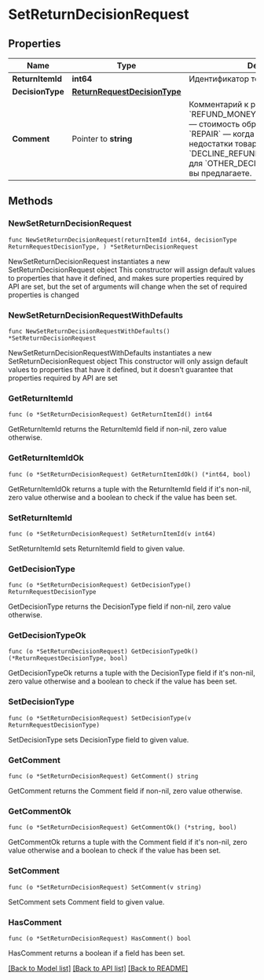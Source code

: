 # SetReturnDecisionRequest

## Properties

Name | Type | Description | Notes
------------ | ------------- | ------------- | -------------
**ReturnItemId** | **int64** | Идентификатор товара в возврате. | 
**DecisionType** | [**ReturnRequestDecisionType**](ReturnRequestDecisionType.md) |  | 
**Comment** | Pointer to **string** | Комментарий к решению. Укажите:  * для &#x60;REFUND_MONEY_INCLUDING_SHIPMENT&#x60;— стоимость обратной пересылки.  * для &#x60;REPAIR&#x60; — когда вы устраните недостатки товара.  * для &#x60;DECLINE_REFUND&#x60; — причину отказа.  * для &#x60;OTHER_DECISION&#x60; — какое решение вы предлагаете.  | [optional] 

## Methods

### NewSetReturnDecisionRequest

`func NewSetReturnDecisionRequest(returnItemId int64, decisionType ReturnRequestDecisionType, ) *SetReturnDecisionRequest`

NewSetReturnDecisionRequest instantiates a new SetReturnDecisionRequest object
This constructor will assign default values to properties that have it defined,
and makes sure properties required by API are set, but the set of arguments
will change when the set of required properties is changed

### NewSetReturnDecisionRequestWithDefaults

`func NewSetReturnDecisionRequestWithDefaults() *SetReturnDecisionRequest`

NewSetReturnDecisionRequestWithDefaults instantiates a new SetReturnDecisionRequest object
This constructor will only assign default values to properties that have it defined,
but it doesn't guarantee that properties required by API are set

### GetReturnItemId

`func (o *SetReturnDecisionRequest) GetReturnItemId() int64`

GetReturnItemId returns the ReturnItemId field if non-nil, zero value otherwise.

### GetReturnItemIdOk

`func (o *SetReturnDecisionRequest) GetReturnItemIdOk() (*int64, bool)`

GetReturnItemIdOk returns a tuple with the ReturnItemId field if it's non-nil, zero value otherwise
and a boolean to check if the value has been set.

### SetReturnItemId

`func (o *SetReturnDecisionRequest) SetReturnItemId(v int64)`

SetReturnItemId sets ReturnItemId field to given value.


### GetDecisionType

`func (o *SetReturnDecisionRequest) GetDecisionType() ReturnRequestDecisionType`

GetDecisionType returns the DecisionType field if non-nil, zero value otherwise.

### GetDecisionTypeOk

`func (o *SetReturnDecisionRequest) GetDecisionTypeOk() (*ReturnRequestDecisionType, bool)`

GetDecisionTypeOk returns a tuple with the DecisionType field if it's non-nil, zero value otherwise
and a boolean to check if the value has been set.

### SetDecisionType

`func (o *SetReturnDecisionRequest) SetDecisionType(v ReturnRequestDecisionType)`

SetDecisionType sets DecisionType field to given value.


### GetComment

`func (o *SetReturnDecisionRequest) GetComment() string`

GetComment returns the Comment field if non-nil, zero value otherwise.

### GetCommentOk

`func (o *SetReturnDecisionRequest) GetCommentOk() (*string, bool)`

GetCommentOk returns a tuple with the Comment field if it's non-nil, zero value otherwise
and a boolean to check if the value has been set.

### SetComment

`func (o *SetReturnDecisionRequest) SetComment(v string)`

SetComment sets Comment field to given value.

### HasComment

`func (o *SetReturnDecisionRequest) HasComment() bool`

HasComment returns a boolean if a field has been set.


[[Back to Model list]](../README.md#documentation-for-models) [[Back to API list]](../README.md#documentation-for-api-endpoints) [[Back to README]](../README.md)


